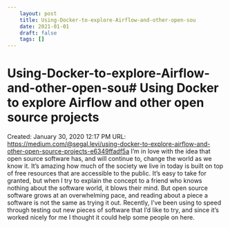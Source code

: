 ```yaml
---
 	layout: post
 	title: Using-Docker-to-explore-Airflow-and-other-open-sou
 	date: 2021-01-01
 	draft: false
 	tags: []
---
```


# Using-Docker-to-explore-Airflow-and-other-open-sou# Using Docker to explore Airflow and other open source projects
Created: January 30, 2020 12:17 PM
URL: https://medium.com/@segal.levi/using-docker-to-explore-airflow-and-other-open-source-projects-e6349ffadf5a
I’m in love with the idea that open source software has, and will continue to, change the world as we know it.
It’s amazing how much of the society we live in today is built on top of free resources that are accessible to the public.
It’s easy to take for granted, but when I try to explain the concept to a friend who knows nothing about the software world, it blows their mind.
But open source software grows at an overwhelming pace, and reading about a piece a software is not the same as trying it out.
Recently, I’ve been using to speed through testing out new pieces of software that I’d like to try, and since it’s worked nicely for me I thought it could help some people on here.
